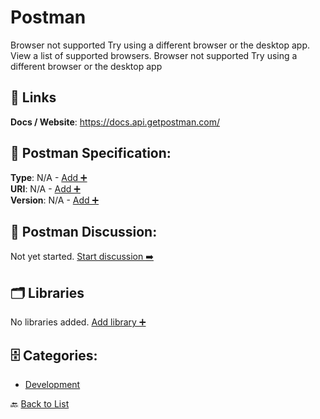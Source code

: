 # Postman

Browser not supported Try using a different browser or the desktop app. View a list of supported browsers.  Browser not supported Try using a different browser or the desktop app

##  🔗 Links
**Docs / Website**: https://docs.api.getpostman.com/

## 🧬 Postman Specification:
**Type**: N/A - [Add ➕](https://github.com/apis-list/apis-list/edit/main/apis.yaml#L15516)  
**URI**: N/A - [Add ➕](https://github.com/apis-list/apis-list/edit/main/apis.yaml#L15516)  
**Version**: N/A - [Add ➕](https://github.com/apis-list/apis-list/edit/main/apis.yaml#L15516)

## 💬 Postman Discussion:
Not yet started. [Start discussion ➡️](https://github.com/apis-list/apis-list/discussions/new)

## 🗂️ Libraries

No libraries added. [Add library ➕](https://github.com/apis-list/apis-list/edit/main/apis.yaml#L15516)    


## 🗄️ Categories:
- [Development](https://github.com/apis-list/apis-list#development-)

🔙  [Back to List](https://github.com/apis-list/apis-list)

